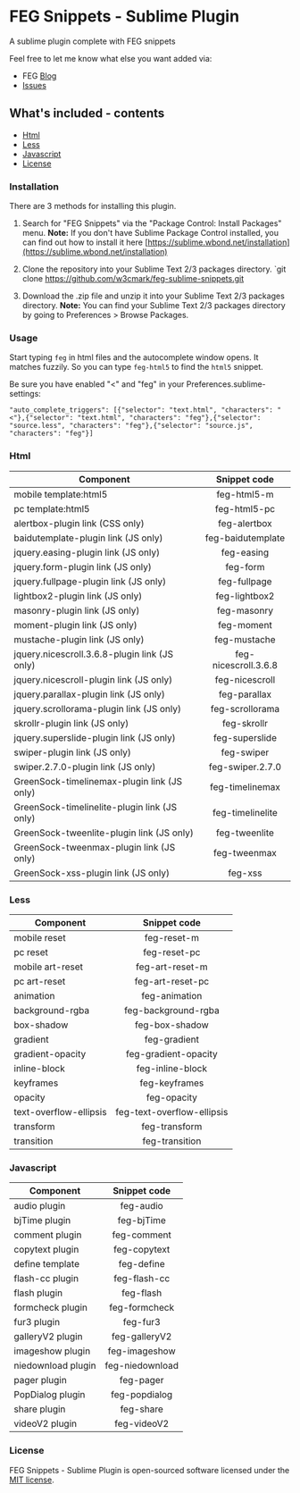 FEG Snippets - Sublime Plugin
==================

A sublime plugin complete with FEG snippets

Feel free to let me know what else you want added via:

- FEG [Blog](http://feg.netease.com/)
- [Issues](https://github.com/w3cmark/feg-sublime-snippets/issues)

## What's included - contents
- [Html](#javascript)
- [Less](#less)
- [Javascript](#javascript)
- [License](#license)

### Installation

There are 3 methods for installing this plugin.

1. Search for "FEG Snippets" via the "Package Control: Install Packages" menu.
**Note:** If you don't have Sublime Package Control installed, you can find out how to install it here [https://sublime.wbond.net/installation](https://sublime.wbond.net/installation)

2. Clone the repository into your Sublime Text 2/3 packages directory.
`git clone https://github.com/w3cmark/feg-sublime-snippets.git

3. Download the .zip file and unzip it into your Sublime Text 2/3 packages directory.
**Note:** You can find your Sublime Text 2/3 packages directory by going to Preferences > Browse Packages.

### Usage

Start typing `feg` in html files and the autocomplete window opens. It matches fuzzily. So you can type `feg-html5` to find the `html5` snippet.

Be sure you have enabled "<" and "feg" in your Preferences.sublime-settings:

`"auto_complete_triggers": [{"selector": "text.html", "characters": "<"},{"selector": "text.html", "characters": "feg"},{"selector": "source.less", "characters": "feg"},{"selector": "source.js", "characters": "feg"}]`

### Html

| Component                               | Snippet code                   |
|---------------------------------------- | :-----------------------------:|
| mobile template:html5                   | feg-html5-m                    |
| pc template:html5                       | feg-html5-pc                   |
| alertbox-plugin link (CSS only)         | feg-alertbox                   |
| baidutemplate-plugin link (JS only)     | feg-baidutemplate              |
| jquery.easing-plugin link (JS only)     | feg-easing                     |
| jquery.form-plugin link (JS only)       | feg-form                       |
| jquery.fullpage-plugin link (JS only)   | feg-fullpage                   |
| lightbox2-plugin link (JS only)         | feg-lightbox2                  |
| masonry-plugin link (JS only)           | feg-masonry                    |
| moment-plugin link (JS only)            | feg-moment                     |
| mustache-plugin link (JS only)          | feg-mustache                   |
| jquery.nicescroll.3.6.8-plugin link (JS only)| feg-nicescroll.3.6.8      |
| jquery.nicescroll-plugin link (JS only) | feg-nicescroll                 |
| jquery.parallax-plugin link (JS only)   | feg-parallax                   |
| jquery.scrollorama-plugin link (JS only)| feg-scrollorama                |
| skrollr-plugin link (JS only)           | feg-skrollr                    |
| jquery.superslide-plugin link (JS only) | feg-superslide                 |
| swiper-plugin link (JS only)            | feg-swiper                     |
| swiper.2.7.0-plugin link (JS only)      | feg-swiper.2.7.0               |
| GreenSock-timelinemax-plugin link (JS only) | feg-timelinemax            |
| GreenSock-timelinelite-plugin link (JS only)| feg-timelinelite           |
| GreenSock-tweenlite-plugin link (JS only)| feg-tweenlite                 |
| GreenSock-tweenmax-plugin link (JS only) | feg-tweenmax                  |
| GreenSock-xss-plugin link (JS only)      | feg-xss                       |


### Less

| Component                               | Snippet code                   |
|---------------------------------------- | :-----------------------------:|
| mobile reset                            | feg-reset-m                    |
| pc reset                                | feg-reset-pc                   |
| mobile art-reset                        | feg-art-reset-m                |
| pc art-reset                            | feg-art-reset-pc               |
| animation                               | feg-animation                  |
| background-rgba                         | feg-background-rgba            |
| box-shadow                              | feg-box-shadow                 |
| gradient                                | feg-gradient                   |
| gradient-opacity                        | feg-gradient-opacity           |
| inline-block                            | feg-inline-block               |
| keyframes                               | feg-keyframes                  |
| opacity                                 | feg-opacity                    |
| text-overflow-ellipsis                  | feg-text-overflow-ellipsis     |
| transform                               | feg-transform                  |
| transition                              | feg-transition                 |

### Javascript

| Component                               | Snippet code                   |
|---------------------------------------- | :-----------------------------:|
| audio plugin                            | feg-audio                      |
| bjTime plugin                           | feg-bjTime                     |
| comment plugin                          | feg-comment                    |
| copytext plugin                         | feg-copytext                   |
| define template                         | feg-define                     |
| flash-cc plugin                         | feg-flash-cc                   |
| flash plugin                            | feg-flash                      |
| formcheck plugin                        | feg-formcheck                  |
| fur3 plugin                             | feg-fur3                       |
| galleryV2 plugin                        | feg-galleryV2                  |
| imageshow plugin                        | feg-imageshow                  |
| niedownload plugin                      | feg-niedownload                |
| pager plugin                            | feg-pager                      |
| PopDialog plugin                        | feg-popdialog                  |
| share plugin                            | feg-share                      |
| videoV2 plugin                          | feg-videoV2                    |


### License

FEG Snippets - Sublime Plugin is open-sourced software licensed under the [MIT license](http://opensource.org/licenses/MIT).